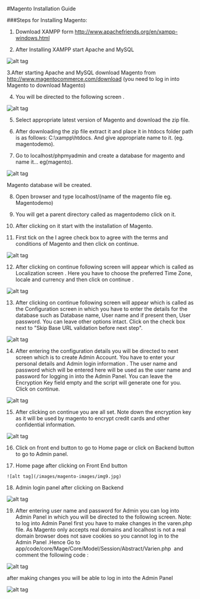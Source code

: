#Magento Installation Guide

###Steps for Installing Magento:

  1. Download XAMPP form http://www.apachefriends.org/en/xampp-windows.html

  2. After Installing XAMPP start Apache and MySQL 

  ![alt tag](/images/magento-images/img1.jpg)

  3.After starting Apache and MySQL download Magento from   http://www.magentocommerce.com/download (you need to log in into Magento to   download Magento)

  4. You will be directed to the following screen .

  ![alt tag](/images/magento-images/img2.jpg)

  5. Select appropriate latest version of Magento and download the zip file.

  6. After downloading the zip file extract it and place it in htdocs folder path is as   follows: C:\xampp\htdocs. And give appropriate name to it. (eg. magentodemo).

  7. Go to localhost/phpmyadmin and create a database for magento and name it...  eg(magento). 

  ![alt tag](/images/magento-images/img3.jpg)

  Magento database will be created.

  8. Open browser and type localhost/(name of the magento file eg. Magentodemo)

  9. You will get a parent directory called as magentodemo click on it.

  10. After clicking on it start with the installation of Magento.

  11. First tick on the I agree check box to agree with the terms and conditions of   Magento and then click on continue.

  ![alt tag](/images/magento-images/img4.jpg)

  12. After clicking on continue following screen will appear which is called as  Localization screen . Here you have to choose the preferred Time Zone, locale and   currency and then click on continue .

  ![alt tag](/images/magento-images/img5.jpg)

  13. After clicking on continue following screen will appear which is called as the  Configuration screen in which you have to enter the details for the database 
  such as Database name, User name and if present then, User password. 
  You can leave other options intact. Click on the check box next 
  to "Skip Base URL validation before next step". 

  ![alt tag](/images/magento-images/img6.jpg)

  14. After entering the configuration details you will be directed to next screen 
  which   is to create Admin Account. You have to enter your personal details and   Admin login information . The user name and password which will be entered
  here will be used as the user name and password for logging in into the Admin   Panel. You can leave the Encryption Key field empty and the script will generate  one for you. Click on continue.

  ![alt tag](/images/magento-images/img7.jpg)

  15. After clicking on continue you are all set. Note down the encryption key 
  as it will be used by magento to encrypt credit cards and other confidential  information.

  ![alt tag](/images/magento-images/img8.jpg)

  16. Click on front end button to go to Home page or click on Backend button 
  to go to Admin panel.

  17. Home page after clicking on Front End button

    ![alt tag](/images/magento-images/img9.jpg)

  18. Admin login panel after clicking on Backend 

  ![alt tag](/images/magento-images/img10.jpg)

  19. After entering user name and password for Admin you can log into
   Admin Panel in which you will be directed to the following screen. 
  Note: to log into Admin Panel first you have to make changes in the 
  varen.php file. As Magento only accepts real domains and localhost is not a 
  real domain browser does not save cookies so you cannot log in to the Admin 
  Panel .Hence Go to app/code/core/Mage/Core/Model/Session/Abstract/Varien.php  
  and comment the following code :

  ![alt tag](/images/magento-images/img11.jpg)

  after making changes you will be able to log in into the Admin Panel

  ![alt tag](/images/magento-images/img12.jpg)